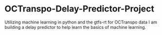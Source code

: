 # OCTranspo-Delay-Predictor-Project
Utilizing machine learning in python and the gtfs-rt for OCTranspo data I am building a delay predictor to help learn the basics of machine learning.
